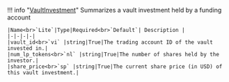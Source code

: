 !!! info "[VaultInvestment](/../../schemas/vault_investment)"
    Summarizes a vault investment held by a funding account<br>

    |Name<br>`Lite`|Type|Required<br>`Default`| Description |
    |-|-|-|-|
    |vault_id<br>`vi` |string|True|The trading account ID of the vault invested in.|
    |num_lp_tokens<br>`nl` |string|True|The number of shares held by the investor.|
    |share_price<br>`sp` |string|True|The current share price (in USD) of this vault investment.|

